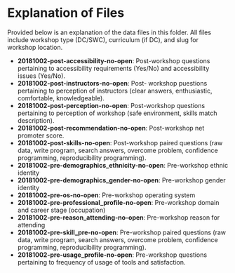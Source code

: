 # Explanation of Files
Provided below is an explanation of the data files in this folder. All files include workshop type (DC/SWC), curriculum (if DC), and slug for workshop location.

- __20181002-post-accessibility-no-open__: Post-workshop questions pertaining to accessibility requirements (Yes/No) and accessibility issues (Yes/No).
- __20181002-post-instructors-no-open__: Post- workshop puestions pertaining to perception of instructors (clear answers, enthusiastic, comfortable, knowledgeable).
- __20181002-post-perception-no-open__: Post-workshop questions pertaining to perception of workshop (safe environment, skills match description).
- __20181002-post-recommendation-no-open__: Post-workshop net promoter score.
- __20181002-post-skills-no-open__: Post-workshop paired questions (raw data,	write program, search answers,	overcome problem, confidence programming,	reproducibility programming).
- __20181002-pre-demographics_ethnicity-no-open__: Pre-workshop ethnic identity
- __20181002-pre-demographics_gender-no-open__: Pre-workshop gender identity
- __20181002-pre-os-no-open__: Pre-workshop operating system
- __20181002-pre-professional_profile-no-open__: Pre-workshop domain and career stage (occupation)
- __20181002-pre-reason_attending-no-open__: Pre-workshop reason for attending
- __20181002-pre-skill_pre-no-open__: Pre-workshop paired questions (raw data,	write program, search answers,	overcome problem, confidence programming,	reproducibility programming).
- __20181002-pre-usage_profile-no-open__: Pre-workshop questions pertaining to frequency of usage of tools and satisfaction.
